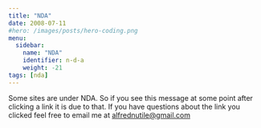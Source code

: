 ```yaml
---
title: "NDA"
date: 2008-07-11
#hero: /images/posts/hero-coding.png
menu:
  sidebar:
    name: "NDA"
    identifier: n-d-a
    weight: -21
tags: [nda]
---
```


Some sites are under NDA.
So if you see this message at some point after clicking a link it is due to that. If you have questions about the link you clicked feel free to email me at alfrednutile@gmail.com

